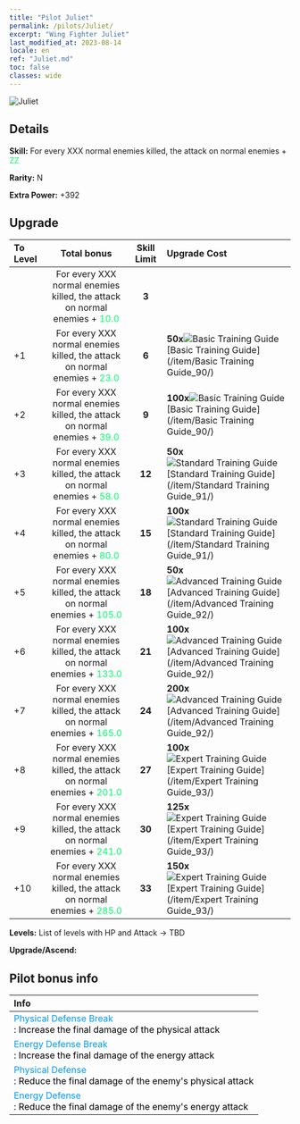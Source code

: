 ```yaml
---
title: "Pilot Juliet"
permalink: /pilots/Juliet/
excerpt: "Wing Fighter Juliet"
last_modified_at: 2023-08-14
locale: en
ref: "Juliet.md"
toc: false
classes: wide
---
```



 ![Juliet](/images/pilots/aviator_piece_3002.png)

## Details

 **Skill:** For every XXX normal enemies killed, the attack on normal enemies + <span style="color: #03ff6b">ZZ</span><br/><span style="color: #000000;"></span> 

 **Rarity:** N 

 **Extra Power:** +392 



## Upgrade

  |  To Level |      Total bonus    | Skill Limit |   Upgrade Cost     |
  |:----|:-------------------:|:-------:|:-----------------|
  |   | For every XXX normal enemies killed, the attack on normal enemies + <span style="color: #03ff6b">10.0</span><br/><span style="color: #000000;"></span>  | **3**  |  |
  | +1  | For every XXX normal enemies killed, the attack on normal enemies + <span style="color: #03ff6b">23.0</span><br/><span style="color: #000000;"></span>  | **6**  | **50x**![Basic Training Guide](/images/item/Basic_Training_Guide_p.png)[Basic Training Guide](/item/Basic Training Guide_90/) |
  | +2  | For every XXX normal enemies killed, the attack on normal enemies + <span style="color: #03ff6b">39.0</span><br/><span style="color: #000000;"></span>  | **9**  | **100x**![Basic Training Guide](/images/item/Basic_Training_Guide_p.png)[Basic Training Guide](/item/Basic Training Guide_90/) |
  | +3  | For every XXX normal enemies killed, the attack on normal enemies + <span style="color: #03ff6b">58.0</span><br/><span style="color: #000000;"></span>  | **12**  | **50x**![Standard Training Guide](/images/item/Standard_Training_Guide_p.png)[Standard Training Guide](/item/Standard Training Guide_91/) |
  | +4  | For every XXX normal enemies killed, the attack on normal enemies + <span style="color: #03ff6b">80.0</span><br/><span style="color: #000000;"></span>  | **15**  | **100x**![Standard Training Guide](/images/item/Standard_Training_Guide_p.png)[Standard Training Guide](/item/Standard Training Guide_91/) |
  | +5  | For every XXX normal enemies killed, the attack on normal enemies + <span style="color: #03ff6b">105.0</span><br/><span style="color: #000000;"></span>  | **18**  | **50x**![Advanced Training Guide](/images/item/Advanced_Training_Guide_p.png)[Advanced Training Guide](/item/Advanced Training Guide_92/) |
  | +6  | For every XXX normal enemies killed, the attack on normal enemies + <span style="color: #03ff6b">133.0</span><br/><span style="color: #000000;"></span>  | **21**  | **100x**![Advanced Training Guide](/images/item/Advanced_Training_Guide_p.png)[Advanced Training Guide](/item/Advanced Training Guide_92/) |
  | +7  | For every XXX normal enemies killed, the attack on normal enemies + <span style="color: #03ff6b">165.0</span><br/><span style="color: #000000;"></span>  | **24**  | **200x**![Advanced Training Guide](/images/item/Advanced_Training_Guide_p.png)[Advanced Training Guide](/item/Advanced Training Guide_92/) |
  | +8  | For every XXX normal enemies killed, the attack on normal enemies + <span style="color: #03ff6b">201.0</span><br/><span style="color: #000000;"></span>  | **27**  | **100x**![Expert Training Guide](/images/item/Expert_Training_Guide_p.png)[Expert Training Guide](/item/Expert Training Guide_93/) |
  | +9  | For every XXX normal enemies killed, the attack on normal enemies + <span style="color: #03ff6b">241.0</span><br/><span style="color: #000000;"></span>  | **30**  | **125x**![Expert Training Guide](/images/item/Expert_Training_Guide_p.png)[Expert Training Guide](/item/Expert Training Guide_93/) |
  | +10  | For every XXX normal enemies killed, the attack on normal enemies + <span style="color: #03ff6b">285.0</span><br/><span style="color: #000000;"></span>  | **33**  | **150x**![Expert Training Guide](/images/item/Expert_Training_Guide_p.png)[Expert Training Guide](/item/Expert Training Guide_93/) |



 **Levels:**  List of levels with HP and Attack -> TBD

 **Upgrade/Ascend:**  



## Pilot bonus info

  |  Info |
  |:------|
  | <span style="color: #0099f2">Physical Defense Break</span><br/><span style="color: #000000;">: Increase the final damage of the physical attack</span> |
  | <span style="color: #0099f2">Energy Defense Break</span><br/><span style="color: #000000;">: Increase the final damage of the energy attack</span> |
  | <span style="color: #0099f2">Physical Defense</span><br/><span style="color: #000000;">: Reduce the final damage of the enemy's physical attack</span> |
  | <span style="color: #0099f2">Energy Defense</span><br/><span style="color: #000000;">: Reduce the final damage of the enemy's energy attack</span> |

